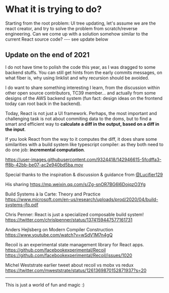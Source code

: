# What it is trying to do?

Starting from the root problem: UI tree updating, let's assume we are the react creator, and try to solve the problem from scratch/reverse engineering.
Can we come up with a solution somehow similar to the current React source code? --- see update below


## Update on the end of 2021
I do not have time to polish the code this year, as I was dragged to some backend stuffs. You can still get hints from the early commits messages, on what fiber is, why using linklist and why recursion should be avoided.

I do want to share something interesting I learn, from the discussion within other open source contributors, TC39 member... and actually from some designs of the AWS backend system (fun fact: design ideas on the frontend today can root back in the backend).

Today, React is not just a UI framework. Perhaps, the most important and challenging task is not about commiting data to the doms, but to find a smart and efficient way to __calculate a diff in the output, based on a diff in the input__.

If you look React from the way to it computes the diff, it does share some similarities with a build system like typescript compiler: as they both need to do one job: __incremental computation__.


https://user-images.githubusercontent.com/9324418/142946615-5fcdffa3-ff8b-42bb-be07-ac2e940bd5ba.mov

Special thanks to the inspiration & discussion & guidance from [@Lucifier129](https://github.com/Lucifier129)

His sharing https://mp.weixin.qq.com/s/Zg-snOR7BG6l6DojqzO3Yg

Build Systems à la Carte: Theory and Practice
https://www.microsoft.com/en-us/research/uploads/prod/2020/04/build-systems-jfp.pdf

Chris Penner: React is just a specialized composable build system!
https://twitter.com/chrislpenner/status/1374159447577161731

Anders Hejlsberg on Modern Compiler Construction
https://www.youtube.com/watch?v=wSdV1M7n4gQ

Recoil is an experimental state management library for React apps.
https://github.com/facebookexperimental/Recoil
https://github.com/facebookexperimental/Recoil/issues/1020

Michel Weststrate earlier tweet about recoil vs mobx vs redux
https://twitter.com/mweststrate/status/1261369870152871937?s=20

---

This is just a world of fun and magic :)
